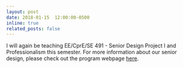 ```yaml
---
layout: post
date: 2018-01-15  12:00:00-0500
inline: true
related_posts: false
---
```

I will again be teaching EE/CprE/SE 491 - Senior Design Project I and Professionalism this semester. For more information about our senior design, please check out the program webpage [here](https://seniord.ece.iastate.edu).
